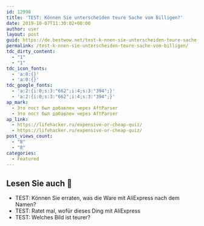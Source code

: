 ```yaml
---
id: 12998
title: 'TEST: Können Sie unterscheiden teure Sache vom Billigen?'
date: 2019-10-07T11:30:02+00:00
author: user
layout: post
guid: https://de.bestwow.net/test-k-nnen-sie-unterscheiden-teure-sache-vom-billigen/
permalink: /test-k-nnen-sie-unterscheiden-teure-sache-vom-billigen/
tdc_dirty_content:
  - "1"
  - "1"
tdc_icon_fonts:
  - 'a:0:{}'
  - 'a:0:{}'
tdc_google_fonts:
  - 'a:2:{i:0;s:3:"662";i:4;s:3:"394";}'
  - 'a:2:{i:0;s:3:"662";i:4;s:3:"394";}'
ap_mark:
  - Это пост был добавлен через AftParser
  - Это пост был добавлен через AftParser
ap_link:
  - https://lifehacker.ru/expensive-or-cheap-quiz/
  - https://lifehacker.ru/expensive-or-cheap-quiz/
post_views_count:
  - "8"
  - "8"
categories:
  - Featured
---
```

</p> 

<div>
  <h2 class="read-also__title">
    <span>Lesen Sie auch</span> <span>💸 </span>
  </h2>
  
  <ul class="read-also__list">
    <li>
      TEST: Können Sie erraten, was die Ware mit AliExpress nach dem Namen?
    </li>
    <li>
      TEST: Ratet mal, wofür dieses Ding mit AliExpress
    </li>
    <li>
      TEST: Welches Bild ist teurer?
    </li>
  </ul>
</div>